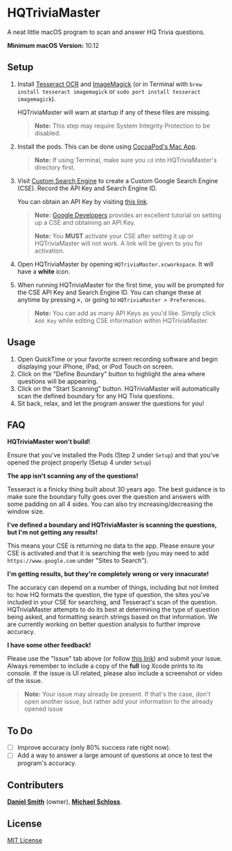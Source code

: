 # HQTriviaMaster
A neat little macOS program to scan and answer HQ Trivia questions.

**Minimum macOS Version:** 10.12

## Setup
1. Install [Tesseract OCR](https://github.com/tesseract-ocr/tesseract/wiki) and [ImageMagick](https://www.imagemagick.org/script/download.php) (or in Terminal with `brew install tesseract imagemagick` or `sudo port install tesseract imagemagick`).  

    HQTriviaMaster will warn at startup if any of these files are missing.  
    > **Note:** This step may require System Integrity Protection to be disabled.
2. Install the pods. This can be done using [CocoaPod's Mac App](https://cocoapods.org/app).
    > **Note:** If using Terminal, make sure you `cd` into HQTriviaMaster's directory first.
3. Visit [Custom Search Engine](https://cse.google.com/cse/) to create a Custom Google Search Engine (CSE).  Record the API Key and Search Engine ID.
    
    You can obtain an API Key by visiting [this link](https://developers.google.com/custom-search/json-api/v1/overview).
    > **Note:** [Google Developers](https://developers.google.com/custom-search/docs/tutorial/introduction) provides an excellent tutorial on setting up a CSE and obtaining an API Key.
    > 
    > **Note:** You **MUST** activate your CSE after setting it up or HQTriviaMaster will not work.  A link will be given to you for activation.
4. Open HQTriviaMaster by opening `HQTriviaMaster.xcworkspace`.  It will have a **white** icon.
5. When running HQTriviaMaster for the first time, you will be prompted for the CSE API Key and Search Engine ID.  You can change these at anytime by pressing `⌘,` or going to `HQTriviaMaster > Preferences`.
    > **Note:** You can add as many API Keys as you'd like.  Simply click `Add Key` while editing CSE information within HQTriviaMaster.

## Usage
1. Open QuickTime or your favorite screen recording software and begin displaying your iPhone, iPad, or iPod Touch on screen.
2. Click on the "Define Boundary" button to highlight the area where questions will be appearing.
3. Click on the "Start Scanning" button.  HQTriviaMaster will automatically scan the defined boundary for any HQ Tivia questions.
4. Sit back, relax, and let the program answer the questions for you!

## FAQ

**HQTriviaMaster won't build!**

Ensure that you've installed the Pods (Step 2 under `Setup`) and that you've opened the project properly (Setup 4 under `Setup`)

**The app isn't scanning any of the questions!**

Tesseract is a finicky thing built about 30 years ago.  The best guidance is to make sure the boundary fully goes over the question and answers with some padding on all 4 sides.  You can also try increasing/decreasing the window size.

**I've defined a boundary and HQTriviaMaster is scanning the questions, but I'm not getting any results!**

This means your CSE is returning no data to the app.  Please ensure your CSE is activated and that it is searching the web (you may need to add `https://www.google.com` under "Sites to Search").

**I'm getting results, but they're completely wrong or very innacurate!**

The accuracy can depend on a number of things, including but not limited to: how HQ formats the question, the type of question, the sites you've included in your CSE for searching, and Tesseract's scan of the question.  HQTriviaMaster attempts to do its best at determining the type of question being asked, and formatting search strings based on that information.  We are currently working on better question analysis to further improve accuracy.

**I have some other feedback!**

Please use the "Issue" tab above (or follow [this link](https://github.com/DanielSmith1239/HQTriviaMaster/issues/)) and submit your issue.  Always remember to include a copy of the **full** log Xcode prints to its console.  If the issue is UI related, please also include a screenshot or video of the issue.

> **Note:** Your issue may already be present.  If that's the case, don't open another issue, but rather add your information to the already opened issue

## To Do
- [ ] Improve accuracy (only 80% success rate right now).
- [ ] Add a way to answer a large amount of questions at once to test the program's accuracy.

## Contributers
 [**Daniel Smith**](https://github.com/DanielSmith1239) (owner), [**Michael Schloss**](https://github.com/schlossm).
 
## License
 [MIT License](https://github.com/DanielSmith1239/HQTriviaMaster/blob/master/LICENSE)

